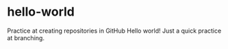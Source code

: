 # hello-world
Practice at creating repositories in GitHub
Hello world! Just a quick practice at branching.

